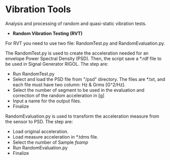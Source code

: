 # Vibration Tools

Analysis and processing of random and quasi-static vibration tests.

- **Random Vibration Testing (RVT)**

For RVT you need to use two file: RandomTest.py and RandomEvaluation.py.

The RandomTest.py is used to create the acceleration needed for an envelope Power Spectral Density (PSD). Then, the
script save a *.rdf file to be used in Signal Generator RIGOL. The step are:

 - Run RandomTest.py 
 - Select and load the PSD file from "/psd" directory. The files are *.txt, and each file must have two column: Hz & Grms [G^2/Hz]. 
 - Select the number of segment to be used in the evaluation and correction of the random acceleration in [g]
 - Input a name for the output files.
 - Finalize

RandomEvaluation.py is used to transform the acceleration measure from the sensor to PSD. The step are:

 - Load original acceleration.
 - Load measure acceleration in *.tdms file.
 - Select the number of Sample *fsamp*
 - Run RandomEvaluation.py
 - Finalize


